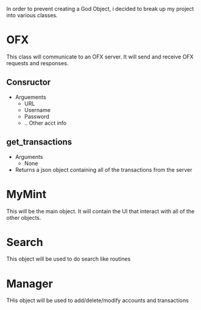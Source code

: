 
In order to prevent creating a God Object, i decided to break up my project into various classes.

# OFX

This class will communicate to an OFX server.
It will send and receive OFX requests and responses.

## Consructor
* Arguements
    * URL
    * Username
    * Password
    * .. Other acct info

## get\_transactions
* Arguments
    * None
* Returns a json object containing all of the transactions from the server

# MyMint
This will be the main object.
It will contain the UI that interact with all of the other objects.


# Search
This object will be used to do search like routines

# Manager
THis object will be used to add/delete/modify accounts and transactions
